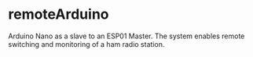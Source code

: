 # remoteArduino
Arduino Nano as a slave to an ESP01 Master. The system enables remote switching and monitoring of a ham radio station.
